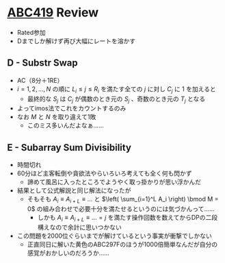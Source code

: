 # [ABC419](https://atcoder.jp/contests/abc419) Review
- Rated参加
- Dまでしか解けず再び大幅にレートを溶かす

## D - Substr Swap
- AC（8分＋1RE）
- $i = 1, 2, \dots, N$ の順に $L_i \leq j \leq R_i$ を満たす全ての $j$ に対し $C_j$ に $1$ を加えると
  - 最終的な $S_j$ は $C_j$ が偶数のとき元の $S_j$ 、奇数のとき元の $T_j$ となる
- よってimos法でこれをカウントするのみ
- なお $M$ と $N$ を取り違えて1敗
  - このミス多いんだよなぁ……

## E - Subarray Sum Divisibility
- 時間切れ
- 60分ほど主客転倒や貪欲法やらいろいろ考えても全く何も閃かず
  - 諦めて風呂に入ったところでようやく取っ掛かりが思い浮かんだ
- 結果として公式解説と同じ解法になったが
  - そもそも $A_i \equiv A_{i+L} \equiv \dots$ と $\left( \sum_{i=1}^L A_i \right) \bmod M = 0$ の組み合わせで必要十分を満たせるというのには気づかんって……
    - しかも $A_i \equiv A_{i+L} \equiv \dots = j$ を満たす操作回数を数えてからDPの二段構えなので余計に思いつかない
- この問題を2000位ぐらいまでが解けているという事実が衝撃でしかない
  - 正直同日に解いた黄色のABC297Fのほうが1000倍簡単なんだが自分の感覚がおかしいのだろうか……
